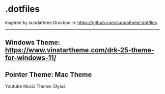 # .dotfiles
Inspired by sundathree Gruvbox
in: https://github.com/sundathree/.dotfiles

---

Windows Theme: https://www.vinstartheme.com/drk-25-theme-for-windows-11/
---
Pointer Theme: Mac Theme
---
Youtube Music Theme: Stylus
